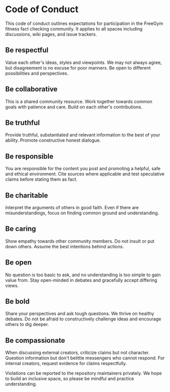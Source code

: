 # Code of Conduct

This code of conduct outlines expectations for participation in the FreeGym fitness fact checking community. It applies to all spaces including discussions, wiki pages, and issue trackers.

## Be respectful

Value each other's ideas, styles and viewpoints. We may not always agree, but disagreement is no excuse for poor manners. Be open to different possibilities and perspectives.

## Be collaborative

This is a shared community resource. Work together towards common goals with patience and care. Build on each other's contributions.

## Be truthful

Provide truthful, substantiated and relevant information to the best of your ability. Promote constructive honest dialogue.

## Be responsible

You are responsible for the content you post and promoting a helpful, safe and ethical environment. Cite sources where applicable and test speculative claims before stating them as fact.

## Be charitable

Interpret the arguments of others in good faith. Even if there are misunderstandings, focus on finding common ground and understanding.

## Be caring

Show empathy towards other community members. Do not insult or put down others. Assume the best intentions behind actions.

## Be open

No question is too basic to ask, and no understanding is too simple to gain value from. Stay open-minded in debates and gracefully accept differing views.

## Be bold

Share your perspectives and ask tough questions. We thrive on healthy debates. Do not be afraid to constructively challenge ideas and encourage others to dig deeper.

## Be compassionate

When discussing external creators, criticize claims but not character. Question information but don't belittle messengers who cannot respond. For internal creators, request evidence for claims respectfully.

Violations can be reported to the repository maintainers privately. We hope to build an inclusive space, so please be mindful and practice understanding.
